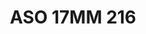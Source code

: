 ---
title: ASO 17MM 216
date: 
draft: false

# descripcion
description : Anillo de plata 925.

materials: Plata 931

color: 

dimensions: 17mm diámetro

code: 05-23-1605

type: "Anillos"

categories: []

price: $5.320,00

price_eftvo: $4.520,00

# Images
# first image will be shown in the product page
images:
  # - image: "images/path_to_image"
  # La ubicacion de las imagenes es imagenes/Anillos/Anillos.Solo Plata/05-23-1605-aso-17mm-216
  - image: "./images/anillos/solo_plata/05-23-1605-aso-17mm-216.jpg"
---